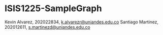 # ISIS1225-SampleGraph
Kevin Alvarez, 202022834, k.alvarezr@uniandes.edu.co 
Santiago Martinez, 202012611, s.martinezd@uniandes.edu.co